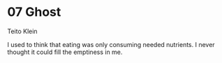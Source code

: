 # 07 Ghost

Teito Klein

I used to think that eating was only consuming needed nutrients. I never thought it could fill the emptiness in me.